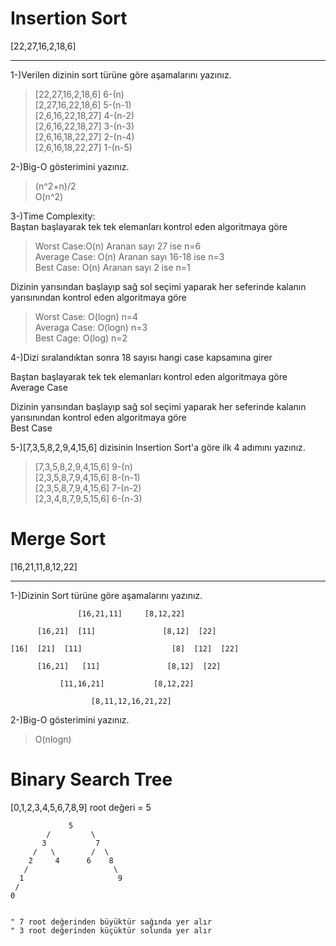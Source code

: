 # Insertion Sort
[22,27,16,2,18,6]
***
1-)Verilen dizinin sort türüne göre aşamalarını yazınız.
> [22,27,16,2,18,6] 6-(n)  
> [2,27,16,22,18,6] 5-(n-1)  
> [2,6,16,22,18,27] 4-(n-2)  
> [2,6,16,22,18,27] 3-(n-3)  
> [2,6,16,18,22,27] 2-(n-4)  
> [2,6,16,18,22,27] 1-(n-5)
  
2-)Big-O gösterimini yazınız.
>(n^2+n)/2  
>O(n^2)  

3-)Time Complexity:  
Baştan başlayarak tek tek elemanları kontrol eden algoritmaya göre  
>Worst Case:O(n) Aranan sayı 27 ise n=6  
>Average Case: O(n) Aranan sayı 16-18 ise n=3  
>Best Case: O(n) Aranan sayı 2 ise n=1  

Dizinin yarısından başlayıp sağ sol seçimi yaparak her seferinde kalanın yarısınından kontrol eden algoritmaya göre  
>Worst Case: O(logn)   n=4    
>Averaga Case: O(logn) n=3  
>Best Cage: O(log)     n=2  

4-)Dizi sıralandıktan sonra 18 sayısı hangi case kapsamına girer  

Baştan başlayarak tek tek elemanları kontrol eden algoritmaya göre  
Average Case  

Dizinin yarısından başlayıp sağ sol seçimi yaparak her seferinde kalanın yarısınından kontrol eden algoritmaya göre  
Best Case

5-)[7,3,5,8,2,9,4,15,6] dizisinin Insertion Sort'a göre ilk 4 adımını yazınız.  
>[7,3,5,8,2,9,4,15,6] 9-(n)  
>[2,3,5,8,7,9,4,15,6] 8-(n-1)  
>[2,3,5,8,7,9,4,15,6] 7-(n-2)  
>[2,3,4,8,7,9,5,15,6] 6-(n-3)

# Merge Sort
[16,21,11,8,12,22]
***
1-)Dizinin Sort türüne göre aşamalarını yazınız.   

                   [16,21,11]     [8,12,22]

          [16,21]  [11]               [8,12]  [22]

    [16]  [21]  [11]                    [8]  [12]  [22]

          [16,21]   [11]               [8,12]  [22]
    
               [11,16,21]           [8,12,22] 

                      [8,11,12,16,21,22]  

2-)Big-O gösterimini yazınız.  
>O(nlogn)

# Binary Search Tree  
[0,1,2,3,4,5,6,7,8,9]
root değeri = 5 

                 5 
            /         \
           3           7
         /   \        /  \
        2     4      6    8
       /                   \
      1                     9
     /
    0
    
    
    " 7 root değerinden büyüktür sağında yer alır 
    " 3 root değerinden küçüktür solunda yer alır 
